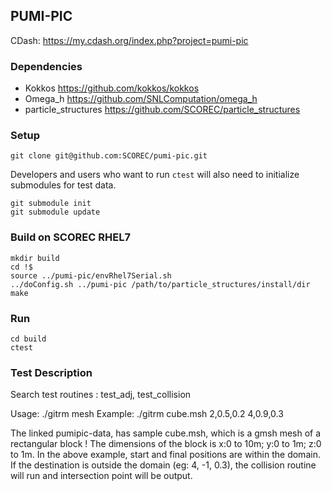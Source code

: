 ## PUMI-PIC

CDash: https://my.cdash.org/index.php?project=pumi-pic

### Dependencies

- Kokkos https://github.com/kokkos/kokkos
- Omega_h https://github.com/SNLComputation/omega_h
- particle_structures https://github.com/SCOREC/particle_structures

### Setup

```
git clone git@github.com:SCOREC/pumi-pic.git
```

Developers and users who want to run `ctest` will also need to initialize
submodules for test data.

```
git submodule init
git submodule update
```

### Build on SCOREC RHEL7

```
mkdir build
cd !$
source ../pumi-pic/envRhel7Serial.sh
../doConfig.sh ../pumi-pic /path/to/particle_structures/install/dir
make
```

### Run

```
cd build
ctest
```

### Test Description

Search test routines : test_adj, test_collision

Usage: ./gitrm mesh <init> <final>
Example: ./gitrm cube.msh 2,0.5,0.2  4,0.9,0.3

The linked pumipic-data, has sample cube.msh, which is a gmsh mesh of a rectangular block !
The dimensions of the block is x:0 to 10m; y:0 to 1m; z:0 to 1m. In the above example, start and final positions are within the domain. If the destination is outside the domain (eg: 4, -1, 0.3), the collision routine will run and intersection point will be output. 
